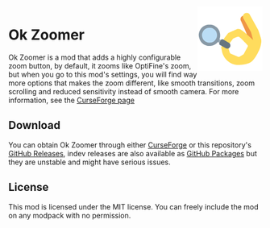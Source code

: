 <img src="./src/main/resources/assets/okzoomer/icon.png" align="right" width="128px"/>

# Ok Zoomer

Ok Zoomer is a mod that adds a highly configurable zoom button, by default, it zooms like OptiFine's zoom, but when you go to this mod's settings, you will find way more options that makes the zoom different, like smooth transitions, zoom scrolling and reduced sensitivity instead of smooth camera. For more information, see the [CurseForge page](https://www.curseforge.com/minecraft/mc-mods/ok-zoomer)

## Download

You can obtain Ok Zoomer through either [CurseForge](https://www.curseforge.com/minecraft/mc-mods/ok-zoomer) or this repository's [GitHub Releases](https://github.com/joaoh1/OkZoomer/releases), indev releases are also available as [GitHub Packages](https://github.com/joaoh1/OkZoomer/packages) but they are unstable and might have serious issues.

## License

This mod is licensed under the MIT license. You can freely include the mod on any modpack with no permission.